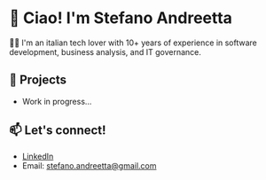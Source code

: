 # 👋 Ciao! I'm Stefano Andreetta

👨‍💻 I'm an italian tech lover with 10+ years of experience in software development, business analysis, and IT governance.

## 💼 Projects
- Work in progress...

## 📫 Let's connect!
- [LinkedIn](https://www.linkedin.com/in/stefano-andreetta/)
- Email: stefano.andreetta@gmail.com
